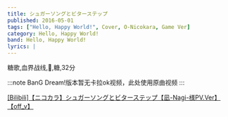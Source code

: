 ```yaml
---
title: シュガーソングとビターステップ
published: 2016-05-01
tags: ["Hello, Happy World!", Cover, O-Nicokara, Game Ver]
category: Hello, Happy World!
band: Hello, Happy World!
lyrics: |
---
```

糖歌,血界战线,🍬,糖,32分

:::note
BanG Dream!版本暂无卡拉ok视频，此处使用原曲视频
:::
<summary>
    <a href="https://www.bilibili.com/video/BV11b411C7EK/">
        [Bilibili]【ニコカラ】シュガーソングとビターステップ【凪-Nagi-様PV.Ver】【off_v】
    </a>
</summary>






